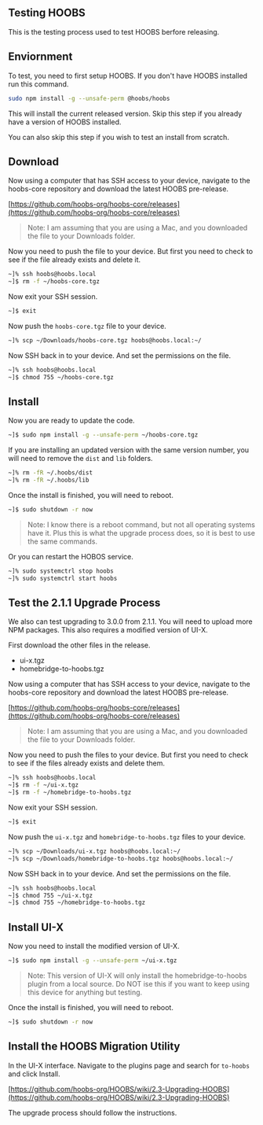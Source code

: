 ## Testing HOOBS
This is the testing process used to test HOOBS berfore releasing.

## Enviornment
To test, you need to first setup HOOBS. If you don't have HOOBS installed run this command.

```bash
sudo npm install -g --unsafe-perm @hoobs/hoobs
```

This will install the current released version. Skip this step if you already have a version of HOOBS installed.

You can also skip this step if you wish to test an install from scratch.

## Download
Now using a computer that has SSH access to your device, navigate to the hoobs-core repository and download the latest HOOBS pre-release.

[https://github.com/hoobs-org/hoobs-core/releases](https://github.com/hoobs-org/hoobs-core/releases)

> Note: I am assuming that you are using a Mac, and you downloaded the file to your Downloads folder.

Now you need to push the file to your device. But first you need to check to see if the file already exists and delete it.

```bash
~]% ssh hoobs@hoobs.local
~]$ rm -f ~/hoobs-core.tgz
```

Now exit your SSH session.

```bash
~]$ exit
```

Now push the `hoobs-core.tgz` file to your device.

```bash
~]% scp ~/Downloads/hoobs-core.tgz hoobs@hoobs.local:~/
```

Now SSH back in to your device. And set the permissions on the file.

```bash
~]% ssh hoobs@hoobs.local
~]$ chmod 755 ~/hoobs-core.tgz
```

## Install
Now you are ready to update the code.

```bash
~]$ sudo npm install -g --unsafe-perm ~/hoobs-core.tgz
```

If you are installing an updated version with the same version number, you will need to remove the `dist` and `lib` folders.

```bash
~]% rm -fR ~/.hoobs/dist
~]% rm -fR ~/.hoobs/lib
```

Once the install is finished, you will need to reboot.

```bash
~]$ sudo shutdown -r now
```

> Note: I know there is a reboot command, but not all operating systems have it. Plus this is what the upgrade process does, so it is best to use the same commands.

Or you can restart the HOBOS service.

```bash
~]% sudo systemctrl stop hoobs
~]% sudo systemctrl start hoobs
```

## Test the 2.1.1 Upgrade Process
We also can test upgrading to 3.0.0 from 2.1.1. You will need to upload more NPM packages. This also requires a modified version of UI-X.

First download the other files in the release.

* ui-x.tgz
* homebridge-to-hoobs.tgz

Now using a computer that has SSH access to your device, navigate to the hoobs-core repository and download the latest HOOBS pre-release.

[https://github.com/hoobs-org/hoobs-core/releases](https://github.com/hoobs-org/hoobs-core/releases)

> Note: I am assuming that you are using a Mac, and you downloaded the file to your Downloads folder.

Now you need to push the files to your device. But first you need to check to see if the files already exists and delete them.

```bash
~]% ssh hoobs@hoobs.local
~]$ rm -f ~/ui-x.tgz
~]$ rm -f ~/homebridge-to-hoobs.tgz
```

Now exit your SSH session.

```bash
~]$ exit
```

Now push the `ui-x.tgz` and `homebridge-to-hoobs.tgz` files to your device.

```bash
~]% scp ~/Downloads/ui-x.tgz hoobs@hoobs.local:~/
~]% scp ~/Downloads/homebridge-to-hoobs.tgz hoobs@hoobs.local:~/
```

Now SSH back in to your device. And set the permissions on the file.

```bash
~]% ssh hoobs@hoobs.local
~]$ chmod 755 ~/ui-x.tgz
~]$ chmod 755 ~/homebridge-to-hoobs.tgz
```

## Install UI-X
Now you need to install the modified version of UI-X.

```bash
~]$ sudo npm install -g --unsafe-perm ~/ui-x.tgz
```

> Note: This version of UI-X will only install the homebridge-to-hoobs plugin from a local source. Do NOT ise this if you want to keep using this device for anything but testing.

Once the install is finished, you will need to reboot.

```bash
~]$ sudo shutdown -r now
```

## Install the HOOBS Migration Utility
In the UI-X interface. Navigate to the plugins page and search for `to-hoobs` and click Install.

[https://github.com/hoobs-org/HOOBS/wiki/2.3-Upgrading-HOOBS](https://github.com/hoobs-org/HOOBS/wiki/2.3-Upgrading-HOOBS)

The upgrade process should follow the instructions.
